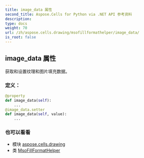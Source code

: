 ```yaml
---
title: image_data 属性
second_title: Aspose.Cells for Python via .NET API 参考资料
description:
type: docs
weight: 70
url: /zh/aspose.cells.drawing/msofillformathelper/image_data/
is_root: false
---
```

## image_data 属性

获取和设置纹理和图片填充数据。
### 定义：
```python
@property
def image_data(self):
    ...
@image_data.setter
def image_data(self, value):
    ...
```

### 也可以看看
* 模块 [aspose.cells.drawing](../../)
* 类 [MsoFillFormatHelper](/cells/python-net/zh/aspose.cells.drawing/msofillformathelper)
